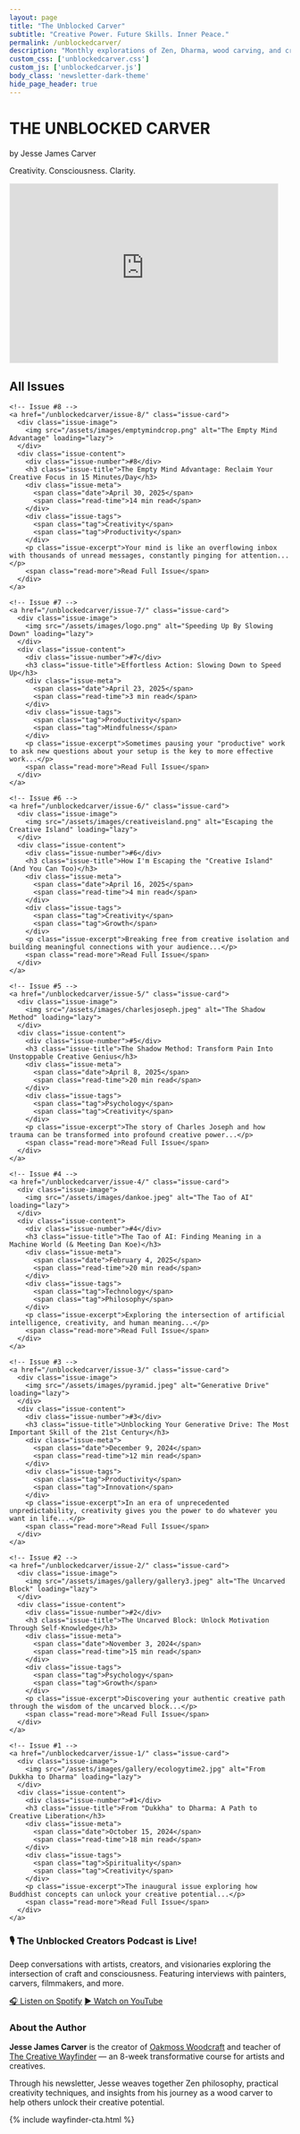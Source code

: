 ```yaml
---
layout: page
title: "The Unblocked Carver"
subtitle: "Creative Power. Future Skills. Inner Peace."
permalink: /unblockedcarver/
description: "Monthly explorations of Zen, Dharma, wood carving, and creative power by Jesse James Carver. Unblock your creative flow and master your generative drive."
custom_css: ['unblockedcarver.css']
custom_js: ['unblockedcarver.js']
body_class: 'newsletter-dark-theme'
hide_page_header: true
---
```


<div class="newsletter-hero">
  <div class="hero-content">
    <h1 class="hero-title">THE UNBLOCKED CARVER</h1>
    <p class="hero-subtitle">by Jesse James Carver</p>
    <p class="hero-tagline">Creativity. Consciousness. Clarity.</p>
  </div>
</div>
<div class="signup-form">
  <iframe src="https://jessejamescarver.substack.com/embed" width="480" height="320" style="border:1px solid #EEE; background:white;" frameborder="0" scrolling="no"></iframe>
</div>

<!-- Newsletter Issues Grid -->
<div class="newsletter-issues">
  <h2 class="text-center mb-3">All Issues</h2>
  
  <div class="issues-grid">
    
    <!-- Issue #8 -->
    <a href="/unblockedcarver/issue-8/" class="issue-card">
      <div class="issue-image">
        <img src="/assets/images/emptymindcrop.png" alt="The Empty Mind Advantage" loading="lazy">
      </div>
      <div class="issue-content">
        <div class="issue-number">#8</div>
        <h3 class="issue-title">The Empty Mind Advantage: Reclaim Your Creative Focus in 15 Minutes/Day</h3>
        <div class="issue-meta">
          <span class="date">April 30, 2025</span>
          <span class="read-time">14 min read</span>
        </div>
        <div class="issue-tags">
          <span class="tag">Creativity</span>
          <span class="tag">Productivity</span>
        </div>
        <p class="issue-excerpt">Your mind is like an overflowing inbox with thousands of unread messages, constantly pinging for attention...</p>
        <span class="read-more">Read Full Issue</span>
      </div>
    </a>

    <!-- Issue #7 -->
    <a href="/unblockedcarver/issue-7/" class="issue-card">
      <div class="issue-image">
        <img src="/assets/images/logo.png" alt="Speeding Up By Slowing Down" loading="lazy">
      </div>
      <div class="issue-content">
        <div class="issue-number">#7</div>
        <h3 class="issue-title">Effortless Action: Slowing Down to Speed Up</h3>
        <div class="issue-meta">
          <span class="date">April 23, 2025</span>
          <span class="read-time">3 min read</span>
        </div>
        <div class="issue-tags">
          <span class="tag">Productivity</span>
          <span class="tag">Mindfulness</span>
        </div>
        <p class="issue-excerpt">Sometimes pausing your "productive" work to ask new questions about your setup is the key to more effective work...</p>
        <span class="read-more">Read Full Issue</span>
      </div>
    </a>

    <!-- Issue #6 -->
    <a href="/unblockedcarver/issue-6/" class="issue-card">
      <div class="issue-image">
        <img src="/assets/images/creativeisland.png" alt="Escaping the Creative Island" loading="lazy">
      </div>
      <div class="issue-content">
        <div class="issue-number">#6</div>
        <h3 class="issue-title">How I'm Escaping the "Creative Island" (And You Can Too)</h3>
        <div class="issue-meta">
          <span class="date">April 16, 2025</span>
          <span class="read-time">4 min read</span>
        </div>
        <div class="issue-tags">
          <span class="tag">Creativity</span>
          <span class="tag">Growth</span>
        </div>
        <p class="issue-excerpt">Breaking free from creative isolation and building meaningful connections with your audience...</p>
        <span class="read-more">Read Full Issue</span>
      </div>
    </a>

    <!-- Issue #5 -->
    <a href="/unblockedcarver/issue-5/" class="issue-card">
      <div class="issue-image">
        <img src="/assets/images/charlesjoseph.jpeg" alt="The Shadow Method" loading="lazy">
      </div>
      <div class="issue-content">
        <div class="issue-number">#5</div>
        <h3 class="issue-title">The Shadow Method: Transform Pain Into Unstoppable Creative Genius</h3>
        <div class="issue-meta">
          <span class="date">April 8, 2025</span>
          <span class="read-time">20 min read</span>
        </div>
        <div class="issue-tags">
          <span class="tag">Psychology</span>
          <span class="tag">Creativity</span>
        </div>
        <p class="issue-excerpt">The story of Charles Joseph and how trauma can be transformed into profound creative power...</p>
        <span class="read-more">Read Full Issue</span>
      </div>
    </a>

    <!-- Issue #4 -->
    <a href="/unblockedcarver/issue-4/" class="issue-card">
      <div class="issue-image">
        <img src="/assets/images/dankoe.jpeg" alt="The Tao of AI" loading="lazy">
      </div>
      <div class="issue-content">
        <div class="issue-number">#4</div>
        <h3 class="issue-title">The Tao of AI: Finding Meaning in a Machine World (& Meeting Dan Koe)</h3>
        <div class="issue-meta">
          <span class="date">February 4, 2025</span>
          <span class="read-time">20 min read</span>
        </div>
        <div class="issue-tags">
          <span class="tag">Technology</span>
          <span class="tag">Philosophy</span>
        </div>
        <p class="issue-excerpt">Exploring the intersection of artificial intelligence, creativity, and human meaning...</p>
        <span class="read-more">Read Full Issue</span>
      </div>
    </a>

    <!-- Issue #3 -->
    <a href="/unblockedcarver/issue-3/" class="issue-card">
      <div class="issue-image">
        <img src="/assets/images/pyramid.jpeg" alt="Generative Drive" loading="lazy">
      </div>
      <div class="issue-content">
        <div class="issue-number">#3</div>
        <h3 class="issue-title">Unblocking Your Generative Drive: The Most Important Skill of the 21st Century</h3>
        <div class="issue-meta">
          <span class="date">December 9, 2024</span>
          <span class="read-time">12 min read</span>
        </div>
        <div class="issue-tags">
          <span class="tag">Productivity</span>
          <span class="tag">Innovation</span>
        </div>
        <p class="issue-excerpt">In an era of unprecedented unpredictability, creativity gives you the power to do whatever you want in life...</p>
        <span class="read-more">Read Full Issue</span>
      </div>
    </a>

    <!-- Issue #2 -->
    <a href="/unblockedcarver/issue-2/" class="issue-card">
      <div class="issue-image">
        <img src="/assets/images/gallery/gallery3.jpeg" alt="The Uncarved Block" loading="lazy">
      </div>
      <div class="issue-content">
        <div class="issue-number">#2</div>
        <h3 class="issue-title">The Uncarved Block: Unlock Motivation Through Self-Knowledge</h3>
        <div class="issue-meta">
          <span class="date">November 3, 2024</span>
          <span class="read-time">15 min read</span>
        </div>
        <div class="issue-tags">
          <span class="tag">Psychology</span>
          <span class="tag">Growth</span>
        </div>
        <p class="issue-excerpt">Discovering your authentic creative path through the wisdom of the uncarved block...</p>
        <span class="read-more">Read Full Issue</span>
      </div>
    </a>

    <!-- Issue #1 -->
    <a href="/unblockedcarver/issue-1/" class="issue-card">
      <div class="issue-image">
        <img src="/assets/images/gallery/ecologytime2.jpg" alt="From Dukkha to Dharma" loading="lazy">
      </div>
      <div class="issue-content">
        <div class="issue-number">#1</div>
        <h3 class="issue-title">From "Dukkha" to Dharma: A Path to Creative Liberation</h3>
        <div class="issue-meta">
          <span class="date">October 15, 2024</span>
          <span class="read-time">18 min read</span>
        </div>
        <div class="issue-tags">
          <span class="tag">Spirituality</span>
          <span class="tag">Creativity</span>
        </div>
        <p class="issue-excerpt">The inaugural issue exploring how Buddhist concepts can unlock your creative potential...</p>
        <span class="read-more">Read Full Issue</span>
      </div>
    </a>

  </div>
</div>

<div class="podcast-announcement">
  <h3>🎙️ The Unblocked Creators Podcast is Live!</h3>
  <p>Deep conversations with artists, creators, and visionaries exploring the intersection of craft and consciousness. Featuring interviews with painters, carvers, filmmakers, and more.</p>
  <div class="podcast-links">
    <a href="https://open.spotify.com/show/0YBpcWq0R7P1mWKLCVKuIA?si=b56d343c71bb41cd" target="_blank" class="podcast-link spotify">🎧 Listen on Spotify</a>
    <a href="https://www.youtube.com/playlist?list=PLdQ91meMfIHnv8FCCRoRHisLY6g6fgqr1" target="_blank" class="podcast-link youtube">▶️ Watch on YouTube</a>
  </div>
</div>

<!-- Author Section -->
<div class="author-section">
  <div class="container">
    <h3>About the Author</h3>
    <p><strong>Jesse James Carver</strong> is the creator of <a href="/">Oakmoss Woodcraft</a> and teacher of <a href="https://stan.store/oakmoss/p/the-creative-wayfinder" target="_blank">The Creative Wayfinder</a> — an 8-week transformative course for artists and creatives.</p>
    <p>Through his newsletter, Jesse weaves together Zen philosophy, practical creativity techniques, and insights from his journey as a wood carver to help others unlock their creative potential.</p>
  </div>
</div>

{% include wayfinder-cta.html %} 
